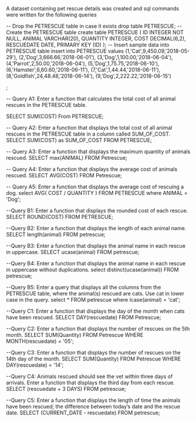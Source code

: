 A dataset containing pet rescue details was created and sql commands were written for the following queries

-- Drop the PETRESCUE table in case it exists
drop table PETRESCUE;
-- Create the PETRESCUE table 
create table PETRESCUE (
	ID INTEGER NOT NULL,
	ANIMAL VARCHAR(20),
	QUANTITY INTEGER,
	COST DECIMAL(6,2),
	RESCUEDATE DATE,
	PRIMARY KEY (ID)
	);
-- Insert sample data into PETRESCUE table
insert into PETRESCUE values 
	(1,'Cat',9,450.09,'2018-05-29'),
	(2,'Dog',3,666.66,'2018-06-01'),
	(3,'Dog',1,100.00,'2018-06-04'),
	(4,'Parrot',2,50.00,'2018-06-04'),
	(5,'Dog',1,75.75,'2018-06-10'),
	(6,'Hamster',6,60.60,'2018-06-11'),
	(7,'Cat',1,44.44,'2018-06-11'),
	(8,'Goldfish',24,48.48,'2018-06-14'),
	(9,'Dog',2,222.22,'2018-06-15')
	
;

-- Query A1: Enter a function that calculates the total cost of all animal rescues in the PETRESCUE table.

SELECT SUM(COST) From PETRESCUE;

-- Query A2: Enter a function that displays the total cost of all animal rescues in the PETRESCUE table in a column called SUM_OF_COST.
SELECT SUM(COST) as SUM_OF_COST FROM PETRESCUE;

-- Query A3: Enter a function that displays the maximum quantity of animals rescued.
SELECT max(ANIMAL) FROM Petrescue;

-- Query A4: Enter a function that displays the average cost of animals rescued.
SELECT AVG(COST) FROM Petrescue;

-- Query A5: Enter a function that displays the average cost of rescuing a dog.
select AVG( COST / QUANTITY ) FROM PETRESCUE where ANIMAL = 'Dog';



--Query B1: Enter a function that displays the rounded cost of each rescue.
SELECT ROUND(COST) FROM PETRESCUE;  

--Query B2: Enter a function that displays the length of each animal name.
SELECT length(animal) FROM petrescue;

--Query B3: Enter a function that displays the animal name in each rescue in uppercase.
SELECT ucase(animal) FROM petrescue;

--Query B4: Enter a function that displays the animal name in each rescue in uppercase without duplications.
select distinct(ucase(animal)) FROM petrescue;

--Query B5: Enter a query that displays all the columns from the PETRESCUE table, where the animal(s) rescued are cats. Use cat in lower case in the query.
select * FROM petrescue where lcase(animal) = 'cat';



--Query C1: Enter a function that displays the day of the month when cats have been rescued.
SELECT DAY(rescuedate) FROM Petrescue;

--Query C2: Enter a function that displays the number of rescues on the 5th month.
SELECT SUM(Quantity) FROM Petrescue WHERE MONTH(rescuedate) = '05';

--Query C3: Enter a function that displays the number of rescues on the 14th day of the month.
SELECT SUM(Quantity) FROM Petrescue WHERE DAY(rescuedate) = '14';

--Query C4: Animals rescued should see the vet within three days of arrivals. Enter a function that displays the third day from each rescue.
SELECT (rescuedate + 3 DAYS) FROM petrescue;

--Query C5: Enter a function that displays the length of time the animals have been rescued; the difference between today’s date and the rescue date.
SELECT (CURRENT_DATE - rescuedate) FROM petrescue;
